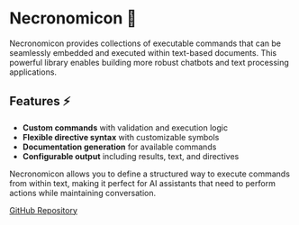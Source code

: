 # Necronomicon 📖

Necronomicon provides collections of executable commands that can be seamlessly embedded and executed within text-based documents. This powerful library enables building more robust chatbots and text processing applications.

## Features ⚡️

- **Custom commands** with validation and execution logic
- **Flexible directive syntax** with customizable symbols
- **Documentation generation** for available commands
- **Configurable output** including results, text, and directives

Necronomicon allows you to define a structured way to execute commands from within text, making it perfect for AI assistants that need to perform actions while maintaining conversation.

[GitHub Repository](https://github.com/phantomaton-ai/necronomicon)